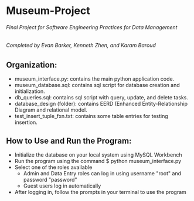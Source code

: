 # Museum-Project
###### Final Project for Software Engineering Practices for Data Management
###### Completed by Evan Barker, Kenneth Zhen, and Karam Baroud

## Organization:
- museum_interface.py: contains the main python application code.
- museum_database.sql: contains sql script for database creation and initialization.
- db_queries.sql: contains sql script with query, update, and delete tasks.
- database_design (folder): contains EERD (Enhanced Entity-Relationship Diagram and relational model.
- test_insert_tuple_fxn.txt: contains some table entries for testing insertion.

## How to Use and Run the Program:
- Initialize the database on your local system using MySQL Workbench
- Run the program using the command $ python museum_interface.py
- Select one of the roles available
  - Admin and Data Entry roles can log in using username "root" and password "password"
  - Guest users log in automatically
- After logging in, follow the prompts in your terminal to use the program
